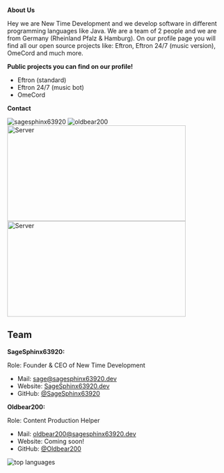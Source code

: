 **About Us**

Hey we are New Time Development and we develop software in different programming languages like Java. We are a team of 2 people and we are from Germany (Rheinland Pfalz & Hamburg). On our profile page you will find all our open source projects like: Eftron, Eftron 24/7 (music version), OmeCord and much more.

**Public projects you can find on our profile!**
- Eftron (standard) 
- Eftron 24/7 (music bot)
- OmeCord


**Contact**
<div>
<img  src="https://lanyard-profile-readme.vercel.app/api/660887621169446964" alt="sagesphinx63920"/> </a>
<img  src="https://lanyard-profile-readme.vercel.app/api/658302673707204627" alt="oldbear200"/> 
</div>

<div>
<img src="https://discordapp.com/api/guilds/747061203070746624/embed.png?style=banner1" alt="Server" width="410" height="220" />
<img src="https://discordapp.com/api/guilds/845327767565631559/embed.png?style=banner1" alt="Server" width="410" height="220" /> 
</div>

Team
-

**SageSphinx63920:**

Role: Founder & CEO of New Time Development
- Mail: [sage@sagesphinx63920.dev](mailto:sage@sagesphinx63920.dev)
- Website: [SageSphinx63920.dev](https://sagesphinx63920.dev)
- GitHub: [@SageSphinx63920](https://github.com/sagesphinx63920)

**Oldbear200:**

Role: Content Production Helper 
- Mail: [oldbear200@sagesphinx63920.dev](mailto:oldbear200@sagesphinx63920.dev)
- Website: Coming soon!
- GitHub: [@Oldbear200](https://github.com/oldbear200)


<div>
<img alt="top languages" src="https://github-readme-stats.vercel.app/api/top-langs/?username=SageSphinx63920&theme=merko">
</div>  
